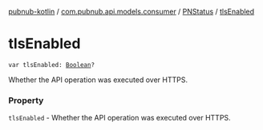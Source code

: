 [pubnub-kotlin](../../index.md) / [com.pubnub.api.models.consumer](../index.md) / [PNStatus](index.md) / [tlsEnabled](./tls-enabled.md)

# tlsEnabled

`var tlsEnabled: `[`Boolean`](https://kotlinlang.org/api/latest/jvm/stdlib/kotlin/-boolean/index.html)`?`

Whether the API operation was executed over HTTPS.

### Property

`tlsEnabled` - Whether the API operation was executed over HTTPS.